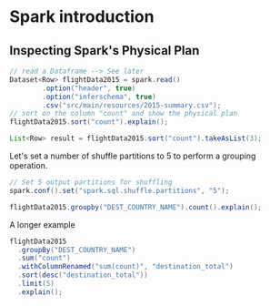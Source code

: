 # Spark introduction

## Inspecting Spark's Physical Plan

```java
// read a Dataframe --> See later
Dataset<Row> flightData2015 = spark.read()
        .option("header", true)
        .option("inferschema", true)
        .csv("src/main/resources/2015-summary.csv");
// sort on the column "count" and show the physical plan
flightData2015.sort("count").explain();

List<Row> result = flightData2015.sort("count").takeAsList(3);
```

Let's set a number of shuffle partitions to 5 to perform a grouping operation.

```java
// Set 5 output partitions for shuffling
spark.conf().set("spark.sql.shuffle.partitions", "5");

flightData2015.groupby("DEST_COUNTRY_NAME").count().explain();
```

A longer example

```java
flightData2015
  .groupBy("DEST_COUNTRY_NAME")
  .sum("count")
  .withColumnRenamed("sum(count)", "destination_total")
  .sort(desc("destination_total"))
  .limit(5)
  .explain();
```
